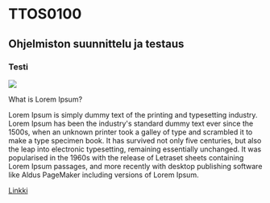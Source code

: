 # TTOS0100
## Ohjelmiston suunnittelu ja testaus
### Testi
![](http://www.oph.fi/download/121217_OPH_kielitivoli_hepo.jpg)

What is Lorem Ipsum?

Lorem Ipsum is simply dummy text of the printing and typesetting industry. Lorem Ipsum has been the industry's standard dummy text ever since the 1500s, when an unknown printer took a galley of type and scrambled it to make a type specimen book. It has survived not only five centuries, but also the leap into electronic typesetting, remaining essentially unchanged. It was popularised in the 1960s with the release of Letraset sheets containing Lorem Ipsum passages, and more recently with desktop publishing software like Aldus PageMaker including versions of Lorem Ipsum.

[Linkki](http://www.lipsum.com/)
